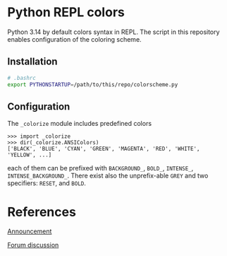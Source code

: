 # Python REPL colors
Python 3.14 by default colors syntax in REPL. The script in this repository
enables configuration of the coloring scheme.

## Installation
```bash
# .bashrc
export PYTHONSTARTUP=/path/to/this/repo/colorscheme.py
```

## Configuration
The `_colorize` module includes predefined colors
```
>>> import _colorize
>>> dir(_colorize.ANSIColors)
['BLACK', 'BLUE', 'CYAN', 'GREEN', 'MAGENTA', 'RED', 'WHITE', 'YELLOW', ...]
```
each of them can be prefixed with `BACKGROUND_`, `BOLD_`, `INTENSE_`, 
`INTENSE_BACKGROUND_`. There exist also the unprefix-able `GREY` and two
specifiers: `RESET`, and `BOLD`.

# References
[Announcement](https://docs.python.org/3.14/whatsnew/3.14.html#whatsnew314-pyrepl-highlighting)

[Forum discussion](https://discuss.python.org/t/pyrepl-color-themes)
